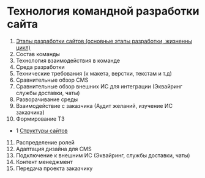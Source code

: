 # Технология командной разработки сайта

1. [Этапы разработки сайтов (основные этапы разработки, жизненны цикл)](https://github.com/iMironRU/web-site-dev/tree/main/1.Stages-of-website-development)
2. Состав команды
3. Технология взаимодействия в команде
4. Среда разработки
5. Технические требования (к макета, верстки, текстам и т.д)
6. Сравнительные обзор CMS 
7. Сравнительные обзор внешних ИС для интеграции (Эквайринг службы доставки, чаты)
8. Разворачивание среды
9. Взаимодействие с заказчика (Аудит желаний, изучение ИС заказчика)
10. Формирование ТЗ
- 1 [Структуры сайтов](https://github.com/iMironRU/web-site-dev/blob/main/10-specification/site-map/README.md)
11. Распределение ролей
12. Адаптация дизайна для CMS
13. Подключение к внешним ИС (Эквайринг, службы доставки, чаты)
14. Контент менеджмент
15. Передача проекта заказчику
